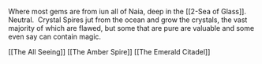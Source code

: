 Where most gems are from iun all of Naia, deep in the [[2-Sea of Glass]].  Neutral.  Crystal Spires jut from the ocean and grow the crystals, the vast majority of which are flawed, but some that are pure are valuable and some even say can contain magic.

[[The All Seeing]]
[[The Amber Spire]]
[[The Emerald Citadel]]
